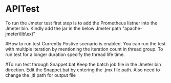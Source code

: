 # APITest
To run the Jmeter test first step is to add the Prometheus listner into the Jmeter bin.
Kindly add the jar in the below Jmeter path "apache-jmeter\lib\ext"

#How to run test
Currently Postive scenario is enabled. You can run the test with multiple iteration by mentioning the iteration count in thread group.
To run test for a longer duration specify the thread life time.

#To run test through Snappet.bat
Keep the batch job file in the Jmeter bin direction.
Edit the Snappet.bat by entering the .jmx file path. Also need to change the .jtl path for output file 
